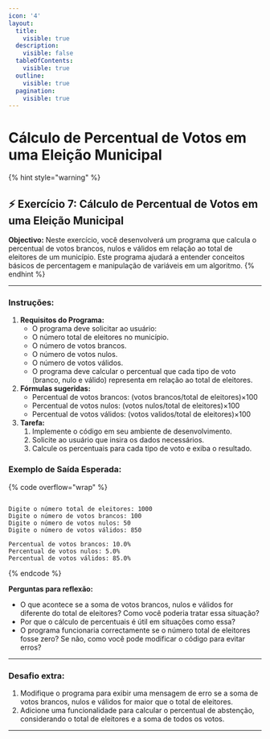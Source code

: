 ```yaml
---
icon: '4'
layout:
  title:
    visible: true
  description:
    visible: false
  tableOfContents:
    visible: true
  outline:
    visible: true
  pagination:
    visible: true
---
```


# Cálculo de Percentual de Votos em uma Eleição Municipal

{% hint style="warning" %}
## ⚡️ Exercício 7:  Cálculo de Percentual de Votos em uma Eleição Municipal



**Objectivo:** Neste exercício, você desenvolverá um programa que calcula o percentual de votos brancos, nulos e válidos em relação ao total de eleitores de um município. Este programa ajudará a entender conceitos básicos de percentagem e manipulação de variáveis em um algoritmo.
{% endhint %}



***



### **Instruções:**

1. **Requisitos do Programa:**
   * O programa deve solicitar ao usuário:
   * O número total de eleitores no município.
   * O número de votos brancos.
   * O número de votos nulos.
   * O número de votos válidos.
   * O programa deve calcular o percentual que cada tipo de voto (branco, nulo e válido) representa em relação ao total de eleitores.
2. **Fórmulas sugeridas:**
   * Percentual de votos brancos: (votos brancos/total de eleitores)×100
   * Percentual de votos nulos: (votos nulos/total de eleitores)×100
   * Percentual de votos válidos: (votos validos/total de eleitores)×100
3. **Tarefa:**
   1. Implemente o código em seu ambiente de desenvolvimento.
   2. Solicite ao usuário que insira os dados necessários.
   3. Calcule os percentuais para cada tipo de voto e exiba o resultado.

### **Exemplo de Saída Esperada:**

{% code overflow="wrap" %}
```

Digite o número total de eleitores: 1000
Digite o número de votos brancos: 100
Digite o número de votos nulos: 50
Digite o número de votos válidos: 850

Percentual de votos brancos: 10.0%
Percentual de votos nulos: 5.0%
Percentual de votos válidos: 85.0%

```
{% endcode %}

**Perguntas para reflexão:**

* O que acontece se a soma de votos brancos, nulos e válidos for diferente do total de eleitores? Como você poderia tratar essa situação?
* Por que o cálculo de percentuais é útil em situações como essa?
* O programa funcionaria correctamente se o número total de eleitores fosse zero? Se não, como você pode modificar o código para evitar erros?



***



### **Desafio extra:**

1. Modifique o programa para exibir uma mensagem de erro se a soma de votos brancos, nulos e válidos for maior que o total de eleitores.
2. Adicione uma funcionalidade para calcular o percentual de abstenção, considerando o total de eleitores e a soma de todos os votos.



***

